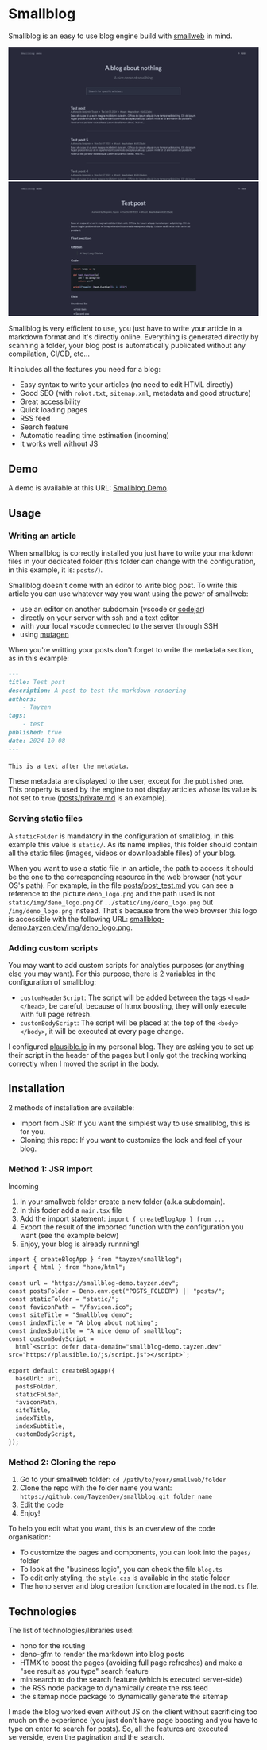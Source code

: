 # Smallblog

Smallblog is an easy to use blog engine build with [smallweb](https://www.smallweb.run/) in mind.

![smallblog frontpage](static/img/front_page.png) ![article](static/img/article.png)

Smallblog is very efficient to use, you just have to write your article in a markdown format and it's directly online. Everything is generated directly by scanning a folder, your blog post is automatically publicated without any compilation, CI/CD, etc...

It includes all the features you need for a blog:

* Easy syntax to write your articles (no need to edit HTML directly)
* Good SEO (with `robot.txt`, `sitemap.xml`, metadata and good structure)
* Great accessibility
* Quick loading pages
* RSS feed
* Search feature
* Automatic reading time estimation (incoming)
* It works well without JS

## Demo

A demo is available at this URL: [Smallblog Demo](https://smallblog-demo.tayzen.dev).

## Usage

### Writing an article

When smallblog is correctly installed you just have to write your markdown files in your dedicated folder (this folder can change with the configuration, in this example, it is: `posts/`).

Smallblog doesn't come with an editor to write blog post. To write this article you can use whatever way you want using the power of smallweb:

* use an editor on another subdomain (vscode or [codejar](https://jsr.io/@pomdtr/smallweb-codejar@0.1.3))
* directly on your server with ssh and a text editor
* with your local vscode connected to the server through SSH
* using [mutagen](https://docs.smallweb.run/hosting/vps.html#syncing-files-using-mutagen)

When you're writting your posts don't forget to write the metadata section, as in this example:

```markdown
---
title: Test post
description: A post to test the markdown rendering
authors:
    - Tayzen
tags:
    - test
published: true
date: 2024-10-08
---

This is a text after the metadata.
```

These metadata are displayed to the user, except for the `published` one. This property is used by the engine to not display articles whose its value is not set to `true` ([posts/private.md](posts/private.md) is an example).

### Serving static files

A `staticFolder` is mandatory in the configuration of smallblog, in this example this value is `static/`. As its name implies, this folder should contain all the static files (images, videos or downloadable files) of your blog.

When you want to use a static file in an article, the path to access it should be the one to the corresponding resource in the web browser (not your OS's path).
For example, in the file [posts/post_test.md](posts/post_test.md) you can see a reference to the picture `deno_logo.png` and the path used is not `static/img/deno_logo.png` or `../static/img/deno_logo.png` but `/img/deno_logo.png` instead. That's because from the web browser this logo is accessible with the following URL: [smallblog-demo.tayzen.dev/img/deno_logo.png](https://smallblog-demo.tayzen.dev/img/deno_logo.png).

### Adding custom scripts

You may want to add custom scripts for analytics purposes (or anything else you may want). For this purpose, there is 2 variables in the configuration of smallblog:

* `customHeaderScript`: The script will be added between the tags `<head></head>`, be careful, because of htmx boosting, they will only execute with full page refresh.
* `customBodyScript`: The script will be placed at the top of the `<body></body>`, it will be executed at every page change.

I configured [plausible.io](https://plausible.io) in my personal blog. They are asking you to set up their script in the header of the pages but I only got the tracking working correctly when I moved the script in the body.

## Installation

2 methods of installation are available:

* Import from JSR: If you want the simplest way to use smallblog, this is for you.
* Cloning this repo: If you want to customize the look and feel of your blog.

### Method 1: JSR import

Incoming

1. In your smallweb folder create a new folder (a.k.a subdomain).
2. In this foder add a `main.tsx` file
3. Add the import statement: `import { createBlogApp } from ...`
4. Export the result of the imported function with the configuration you want (see the example below)
5. Enjoy, your blog is already runnning!

```tsx
import { createBlogApp } from "tayzen/smallblog";
import { html } from "hono/html";

const url = "https://smallblog-demo.tayzen.dev";
const postsFolder = Deno.env.get("POSTS_FOLDER") || "posts/";
const staticFolder = "static/";
const faviconPath = "/favicon.ico";
const siteTitle = "Smallblog demo";
const indexTitle = "A blog about nothing";
const indexSubtitle = "A nice demo of smallblog";
const customBodyScript =
  html`<script defer data-domain="smallblog-demo.tayzen.dev" src="https://plausible.io/js/script.js"></script>`;

export default createBlogApp({
  baseUrl: url,
  postsFolder,
  staticFolder,
  faviconPath,
  siteTitle,
  indexTitle,
  indexSubtitle,
  customBodyScript,
});
```

### Method 2: Cloning the repo

1. Go to your smallweb folder: `cd /path/to/your/smallweb/folder`
2. Clone the repo with the folder name you want: `https://github.com/TayzenDev/smallblog.git folder_name`
3. Edit the code
4. Enjoy!

To help you edit what you want, this is an overview of the code organisation:

* To customize the pages and components, you can look into the `pages/` folder
* To look at the "business logic", you can check the file `blog.ts`
* To edit only styling, the `style.css` is available in the static folder
* The hono server and blog creation function are located in the `mod.ts` file.

## Technologies

The list of technologies/libraries used:

* hono for the routing
* deno-gfm to render the markdown into blog posts
* HTMX to boost the pages (avoiding full page refreshes) and make a "see result as you type" search feature
* minisearch to do the search feature (which is executed server-side)
* the RSS node package to dynamically create the rss feed
* the sitemap node package to dynamically generate the sitemap

I made the blog worked even without JS on the client without sacrificing too much on the experience (you just don't have page boosting and you have to type on enter to search for posts). So, all the features are executed serverside, even the pagination and the search.
